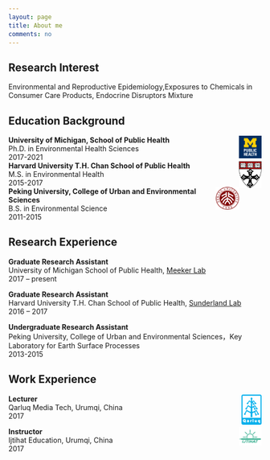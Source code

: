 ```yaml
---
layout: page
title: About me
comments: no
---
```


<!--we are changing here into About me-->

Research Interest
-----------------

Environmental and Reproductive Epidemiology,Exposures to Chemicals in Consumer Care Products, Endocrine Disruptors Mixture


Education Background
--------------------

[<img align="right" src="/media/image/sph.png" height="9%" width="9%">](https://sph.umich.edu)
**University of Michigan, School of Public Health**<br/>
Ph.D. in Environmental Health Sciences<br/>
2017-2021<br/>
[<img align="right" src="/media/image/hsph.png" height="8%" width="9%">](https://www.hsph.harvard.edu)
**Harvard University T.H. Chan School of Public Health**<br/>
M.S. in Environmental Health<br/>
2015-2017<br/>
[<img align="right" src="/media/image/pku.png" height="9%" width="9%">](https://www.ues.pku.edu.cn)
**Peking University, College of Urban and Environmental Sciences**<br/>
B.S. in Environmental Science<br/>
2011-2015<br/>


Research Experience
-----------------------
**Graduate Research Assistant**<br/>
University of Michigan School of Public Health, [Meeker Lab](https://sites.google.com/a/umich.edu/meekerlab/home)<br/>
2017 – present<br/>

**Graduate Research Assistant**<br/>
Harvard University T.H. Chan School of Public Health, [Sunderland Lab](http://bgc.seas.harvard.edu/index.html)<br/>
2016 – 2017<br/>

**Undergraduate Research Assistant**<br/>
Peking University, College of Urban and Environmental Sciences，Key Laboratory for Earth Surface Processes<br/>
2013-2015<br/> 
  

Work Experience
-----------------------
[<img align="right" src="/media/image/qarluq.png" height="6%" width="8%">](http://www.qarluq.com/index.php?m=Home&c=Index&a=index)
**Lecturer**<br/>
Qarluq Media Tech, Urumqi, China<br/>
2017<br/>


[<img align="right" src="/media/image/ijtihat.png" height="15%" width="9%">](http://ijtihat.com)
**Instructor**<br/>
Ijtihat Education, Urumqi, China<br/>
2017<br/>





